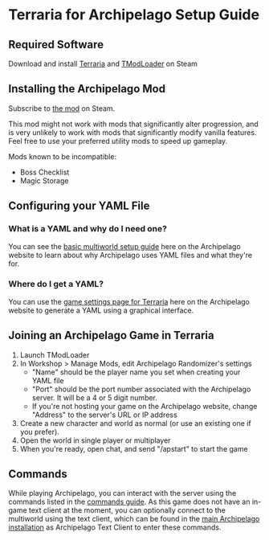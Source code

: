 # Terraria for Archipelago Setup Guide

## Required Software

Download and install [Terraria](https://store.steampowered.com/app/105600/Terraria/)
and [TModLoader](https://store.steampowered.com/app/1281930/tModLoader/) on Steam

## Installing the Archipelago Mod

Subscribe to [the mod](https://steamcommunity.com/sharedfiles/filedetails/?id=2922217554) on Steam.

This mod might not work with mods that significantly alter progression, and is very unlikely to work
with mods that significantly modify vanilla features. Feel free to use your preferred utility mods
to speed up gameplay.

Mods known to be incompatible:

* Boss Checklist
* Magic Storage

## Configuring your YAML File

### What is a YAML and why do I need one?

You can see the [basic multiworld setup guide](/tutorial/Archipelago/setup/en) here
on the Archipelago website to learn about why Archipelago uses YAML files and what they're for.

### Where do I get a YAML?

You can use the [game settings page for Terraria](/games/Terraria/player-settings) here
on the Archipelago website to generate a YAML using a graphical interface.

## Joining an Archipelago Game in Terraria

1. Launch TModLoader
2. In Workshop > Manage Mods, edit Archipelago Randomizer's settings
    * "Name" should be the player name you set when creating your YAML file
    * "Port" should be the port number associated with the Archipelago server. It will be a 4 or 5
    digit number.
    * If you're not hosting your game on the Archipelago website, change "Address" to the server's
    URL or IP address
3. Create a new character and world as normal (or use an existing one if you prefer).
4. Open the world in single player or multiplayer
5. When you're ready, open chat, and send "/apstart" to start the game
   
## Commands

While playing Archipelago, you can interact with the server using the commands listed in the
[commands guide](/tutorial/Archipelago/commands/en). As this game does not have an in-game text
client at the moment, you can optionally connect to the multiworld using the text client,
which can be found
in the [main Archipelago installation](https://github.com/ArchipelagoMW/Archipelago/releases) as
Archipelago Text Client to enter these commands.
